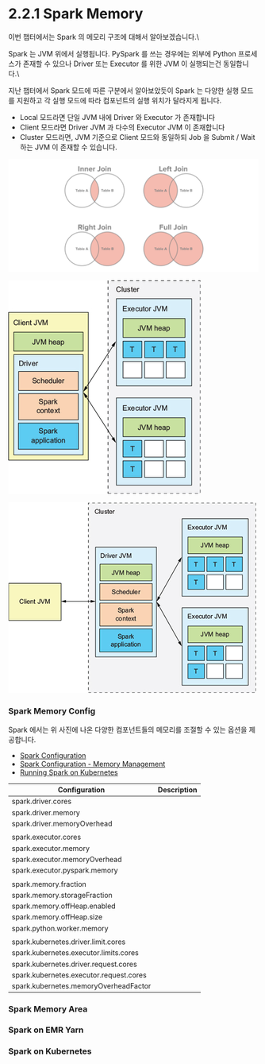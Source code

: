 # 2.2.1 Spark Memory



이번 챕터에서는 Spark 의 메모리 구조에 대해서 알아보겠습니다.\


Spark 는 JVM 위에서 실행됩니다. PySpark 를 쓰는 경우에는 외부에 Python 프로세스가 존재할 수 있으나 Driver 또는 Executor 를 위한 JVM 이 실행되는건 동일합니다.\


지난 챕터에서 Spark 모드에 따른 구분에서 알아보았듯이 Spark 는 다양한 실행 모드를 지원하고 각 실행 모드에 따라 컴포넌트의 실행 위치가 달라지게 됩니다.

* Local 모드라면 단일 JVM 내에 Driver 와 Executor 가 존재합니다
* Client 모드라면 Driver JVM 과 다수의 Executor JVM 이 존재합니다
* Cluster 모드라면, JVM 기준으로 Client 모드와 동일하되 Job 을 Submit / Wait 하는 JVM 이 존재할 수 있습니다.



![Spark Local Mode (Spark in Action)](<../../.gitbook/assets/image (12).png>)

![Spark Client Mode (Spark in Action)](<../../.gitbook/assets/image (18).png>)

![Spark Cluster Mode (Spark in Action)](<../../.gitbook/assets/image (3).png>)



### Spark Memory Config



Spark 에서는 위 사진에 나온 다양한 컴포넌트들의 메모리를 조절할 수 있는 옵션을 제공합니다.

* [Spark Configuration](https://spark.apache.org/docs/latest/configuration.html)
* [Spark Configuration - Memory Management](https://spark.apache.org/docs/latest/configuration.html#memory-management)
* [Running Spark on Kubernetes](https://spark.apache.org/docs/latest/running-on-kubernetes.html)

| Configuration                           | Description |
| --------------------------------------- | ----------- |
| spark.driver.cores                      |             |
| spark.driver.memory                     |             |
| spark.driver.memoryOverhead             |             |
|                                         |             |
| spark.executor.cores                    |             |
| spark.executor.memory                   |             |
| spark.executor.memoryOverhead           |             |
| spark.executor.pyspark.memory           |             |
|                                         |             |
| spark.memory.fraction                   |             |
| spark.memory.storageFraction            |             |
| spark.memory.offHeap.enabled            |             |
| spark.memory.offHeap.size               |             |
| spark.python.worker.memory              |             |
|                                         |             |
| spark.kubernetes.driver.limit.cores     |             |
| spark.kubernetes.executor.limits.cores  |             |
| spark.kubernetes.driver.request.cores   |             |
| spark.kubernetes.executor.request.cores |             |
| spark.kubernetes.memoryOverheadFactor   |             |



### Spark Memory Area







### Spark on EMR Yarn



### Spark on Kubernetes




